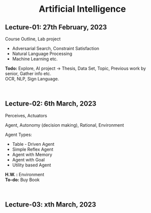 <h1 align="center">Artificial Intelligence</h1>

<h2>Lecture-01: 27th February, 2023</h2>

Course Outline, Lab project
- Adversarial Search, Constraint Satisfaction
- Natural Language Processing
- Machine Learning etc.

**Todo:** Explore, AI project -> Thesis, Data Set, Topic, Previous work by senior, Gather info etc.<br>OCR, NLP, Sign Language.

<br><h2>Lecture-02: 6th March, 2023</h2>

Perceives, Actuators

Agent, Autonomy (decision making), Rational, Environment

Agent Types:
- Table - Driven Agent
- Simple Reflex Agent
- Agent with Memory
- Agent with Goal
- Utility based Agent

**H.W. :** Environment<br>
**To-do:** Buy Book 

<br><h2>Lecture-03: xth March, 2023</h2>